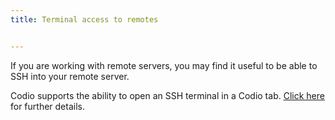 ```yaml
---
title: Terminal access to remotes


---
```


If you are working with remote servers, you may find it useful to be able to SSH into your remote server.

Codio supports the ability to open an SSH terminal in a Codio tab. [Click here](/ide/tools/ssh/ssh-manager) for further details.


